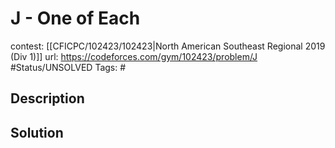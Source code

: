 # J - One of Each

contest: [[CFICPC/102423/102423|North American Southeast Regional 2019 (Div 1)]]
url: https://codeforces.com/gym/102423/problem/J
#Status/UNSOLVED
Tags: #

## Description

## Solution

